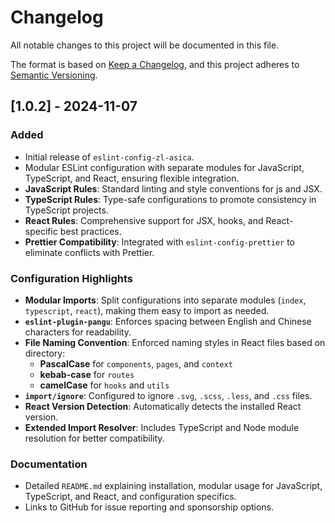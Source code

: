 # Changelog

All notable changes to this project will be documented in this file.

The format is based on [Keep a Changelog](https://keepachangelog.com/en/1.0.0/), and this project adheres to [Semantic Versioning](https://semver.org/spec/v2.0.0.html).

## [1.0.2] - 2024-11-07

### Added

- Initial release of `eslint-config-zl-asica`.
- Modular ESLint configuration with separate modules for JavaScript, TypeScript, and React, ensuring flexible integration.
- **JavaScript Rules**: Standard linting and style conventions for js and JSX.
- **TypeScript Rules**: Type-safe configurations to promote consistency in TypeScript projects.
- **React Rules**: Comprehensive support for JSX, hooks, and React-specific best practices.
- **Prettier Compatibility**: Integrated with `eslint-config-prettier` to eliminate conflicts with Prettier.

### Configuration Highlights

- **Modular Imports**: Split configurations into separate modules (`index`, `typescript`, `react`), making them easy to import as needed.
- **`eslint-plugin-pangu`**: Enforces spacing between English and Chinese characters for readability.
- **File Naming Convention**: Enforced naming styles in React files based on directory:
  - **PascalCase** for `components`, `pages`, and `context`
  - **kebab-case** for `routes`
  - **camelCase** for `hooks` and `utils`
- **`import/ignore`**: Configured to ignore `.svg`, `.scss`, `.less`, and `.css` files.
- **React Version Detection**: Automatically detects the installed React version.
- **Extended Import Resolver**: Includes TypeScript and Node module resolution for better compatibility.

### Documentation

- Detailed `README.md` explaining installation, modular usage for JavaScript, TypeScript, and React, and configuration specifics.
- Links to GitHub for issue reporting and sponsorship options.
